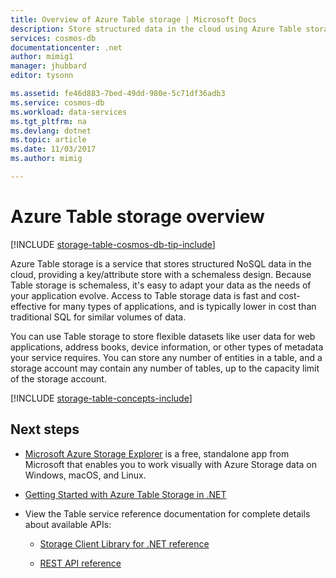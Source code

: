 ```yaml
---
title: Overview of Azure Table storage | Microsoft Docs
description: Store structured data in the cloud using Azure Table storage, a NoSQL data store.
services: cosmos-db
documentationcenter: .net
author: mimig1
manager: jhubbard
editor: tysonn

ms.assetid: fe46d883-7bed-49dd-980e-5c71df36adb3
ms.service: cosmos-db
ms.workload: data-services
ms.tgt_pltfrm: na
ms.devlang: dotnet
ms.topic: article
ms.date: 11/03/2017
ms.author: mimig

---
```

# Azure Table storage overview

[!INCLUDE [storage-table-cosmos-db-tip-include](../../includes/storage-table-cosmos-db-tip-include.md)]

Azure Table storage is a service that stores structured NoSQL data in the cloud, providing a key/attribute store with a schemaless design. Because Table storage is schemaless, it's easy to adapt your data as the needs of your application evolve. Access to Table storage data is fast and cost-effective for many types of applications, and is typically lower in cost than traditional SQL for similar volumes of data.

You can use Table storage to store flexible datasets like user data for web applications, address books, device information, or other types of metadata your service requires. You can store any number of entities in a table, and a storage account may contain any number of tables, up to the capacity limit of the storage account.

[!INCLUDE [storage-table-concepts-include](../../includes/storage-table-concepts-include.md)]

## Next steps

* [Microsoft Azure Storage Explorer](../vs-azure-tools-storage-manage-with-storage-explorer.md) is a free, standalone app from Microsoft that enables you to work visually with Azure Storage data on Windows, macOS, and Linux.

* [Getting Started with Azure Table Storage in .NET](table-storage-how-to-use-dotnet.md)

* View the Table service reference documentation for complete details about available APIs:

    * [Storage Client Library for .NET reference](http://go.microsoft.com/fwlink/?LinkID=390731&clcid=0x409)

    * [REST API reference](http://msdn.microsoft.com/library/azure/dd179355)
